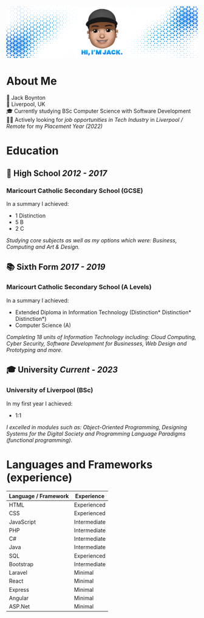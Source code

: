 ![Header Image](https://github.com/JackMBoynton/JackMBoynton/blob/master/Github-README-Header.jpg)

# About Me
👤 Jack Boynton  
📍 Liverpool, UK  
🎓 Currently studying BSc Computer Science with Software Development  
👨‍💻 Actively looking for *job opportunities in Tech Industry* in *Liverpool / Remote* for my *Placement Year (2022)*

# Education
## 🏫 High School *2012 - 2017*
### Maricourt Catholic Secondary School (GCSE)
In a summary I achieved:
- 1 Distinction
- 5 B
- 2 C

*Studying core subjects as well as my options which were: Business, Computing and Art & Design.*

## 📚 Sixth Form *2017 - 2019*
### Maricourt Catholic Secondary School (A Levels)
In a summary I achieved:
- Extended Diploma in Information Technology (Distinction* Distinction* Distinction*)
- Computer Science (A)

*Completing 18 units of Information Technology including: Cloud Computing, Cyber Security, Software Development for Businesses, Web Design and Prototyping and more.*

## 🎓 University *Current - 2023*
### University of Liverpool (BSc)
In my first year I achieved:
- 1:1

*I excelled in modules such as: Object-Oriented Programming, Designing Systems for the Digital Society and Programming Language Paradigms (functional programming).*

# Languages and Frameworks (experience)
| Language / Framework   | Experience |
| ----------- | ----------- |
| HTML      | Experienced       |
| CSS   | Experienced        |
| JavaScript   | Intermediate        |
| PHP   | Intermediate        |
| C#   | Intermediate        |
| Java  | Intermediate        |
| SQL   | Experienced        |
| Bootstrap   | Intermediate        |
| Laravel   | Minimal        |
| React   | Minimal        |
| Express   | Minimal        |
| Angular   | Minimal        |
| ASP.Net   | Minimal        |
